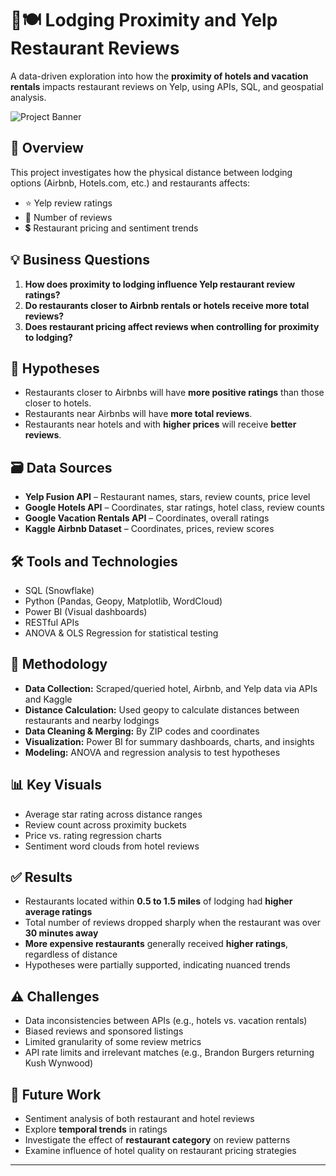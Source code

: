 # 🏨🍽 Lodging Proximity and Yelp Restaurant Reviews

A data-driven exploration into how the **proximity of hotels and vacation rentals** impacts restaurant reviews on Yelp, using APIs, SQL, and geospatial analysis.

![Project Banner](https://img.shields.io/badge/Tech%20Stack-SQL%20%7C%20Python%20%7C%20PowerBI%20%7C%20Geopy%20%7C%20API-blue)

## 📌 Overview

This project investigates how the physical distance between lodging options (Airbnb, Hotels.com, etc.) and restaurants affects:

- ⭐ Yelp review ratings
- 📝 Number of reviews
- 💲 Restaurant pricing and sentiment trends

## 💡 Business Questions

1. **How does proximity to lodging influence Yelp restaurant review ratings?**
2. **Do restaurants closer to Airbnb rentals or hotels receive more total reviews?**
3. **Does restaurant pricing affect reviews when controlling for proximity to lodging?**

## 🧪 Hypotheses

- Restaurants closer to Airbnbs will have **more positive ratings** than those closer to hotels.
- Restaurants near Airbnbs will have **more total reviews**.
- Restaurants near hotels and with **higher prices** will receive **better reviews**.

## 🗃️ Data Sources

- **Yelp Fusion API** – Restaurant names, stars, review counts, price level
- **Google Hotels API** – Coordinates, star ratings, hotel class, review counts
- **Google Vacation Rentals API** – Coordinates, overall ratings
- **Kaggle Airbnb Dataset** – Coordinates, prices, review scores

## 🛠️ Tools and Technologies

- SQL (Snowflake)
- Python (Pandas, Geopy, Matplotlib, WordCloud)
- Power BI (Visual dashboards)
- RESTful APIs
- ANOVA & OLS Regression for statistical testing

## 📍 Methodology

- **Data Collection:** Scraped/queried hotel, Airbnb, and Yelp data via APIs and Kaggle
- **Distance Calculation:** Used geopy to calculate distances between restaurants and nearby lodgings
- **Data Cleaning & Merging:** By ZIP codes and coordinates
- **Visualization:** Power BI for summary dashboards, charts, and insights
- **Modeling:** ANOVA and regression analysis to test hypotheses

## 📊 Key Visuals

- Average star rating across distance ranges
- Review count across proximity buckets
- Price vs. rating regression charts
- Sentiment word clouds from hotel reviews

## ✅ Results

- Restaurants located within **0.5 to 1.5 miles** of lodging had **higher average ratings**
- Total number of reviews dropped sharply when the restaurant was over **30 minutes away**
- **More expensive restaurants** generally received **higher ratings**, regardless of distance
- Hypotheses were partially supported, indicating nuanced trends

## ⚠️ Challenges

- Data inconsistencies between APIs (e.g., hotels vs. vacation rentals)
- Biased reviews and sponsored listings
- Limited granularity of some review metrics
- API rate limits and irrelevant matches (e.g., Brandon Burgers returning Kush Wynwood)

## 🔭 Future Work

- Sentiment analysis of both restaurant and hotel reviews
- Explore **temporal trends** in ratings
- Investigate the effect of **restaurant category** on review patterns
- Examine influence of hotel quality on restaurant pricing strategies

---

